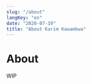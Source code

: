 ```yaml
---
slug: "/about"
langKey: "en"
date: "2020-07-19"
title: "About Karim Kawambwa"
---
```


# About

WIP
